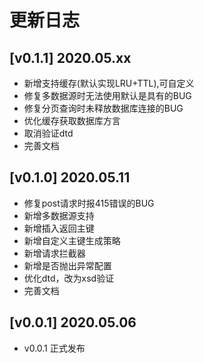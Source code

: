 # 更新日志

## [v0.1.1] 2020.05.xx
- 新增支持缓存(默认实现LRU+TTL),可自定义
- 修复多数据源时无法使用默认是具有的BUG
- 修复分页查询时未释放数据库连接的BUG
- 优化缓存获取数据库方言
- 取消验证dtd
- 完善文档

## [v0.1.0] 2020.05.11
- 修复post请求时报415错误的BUG
- 新增多数据源支持
- 新增插入返回主键
- 新增自定义主键生成策略
- 新增请求拦截器
- 新增是否抛出异常配置
- 优化dtd，改为xsd验证
- 完善文档


## [v0.0.1] 2020.05.06
- v0.0.1 正式发布